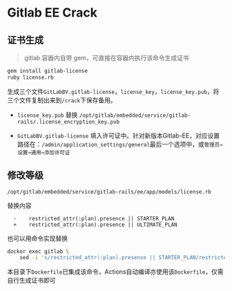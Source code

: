 # Gitlab EE Crack

## 证书生成
> gitlab 容器内自带 gem，可直接在容器内执行该命令生成证书
```bash
gem install gitlab-license
ruby license.rb
```
生成三个文件`GitLabBV.gitlab-license`，`license_key`，`license_key.pub`，将三个文件复制出来到`/crack`下保存备用。

* `license_key.pub` 替换 `/opt/gitlab/embedded/service/gitlab-rails/.license_encryption_key.pub`

* `GitLabBV.gitlab-license` 填入许可证中。针对新版本Gitlab-EE，对应设置路径在：`/admin/application_settings/general`最后一个选项中，或`管理员→设置→通用→添加许可证`

## 修改等级
`/opt/gitlab/embedded/service/gitlab-rails/ee/app/models/license.rb`

替换内容
```
  -    restricted_attr(:plan).presence || STARTER_PLAN
  +    restricted_attr(:plan).presence || ULTIMATE_PLAN
```

也可以用命令实现替换
```bash
docker exec gitlab \
    sed -i 's/restricted_attr(:plan).presence || STARTER_PLAN/restricted_attr(:plan).presence || ULTIMATE_PLAN/g' /opt/gitlab/embedded/service/gitlab-rails/ee/app/models/license.rb
```

本目录下`Dockerfile`已集成该命令，Actions自动编译亦使用该`Dockerfile`，仅需自行生成证书即可